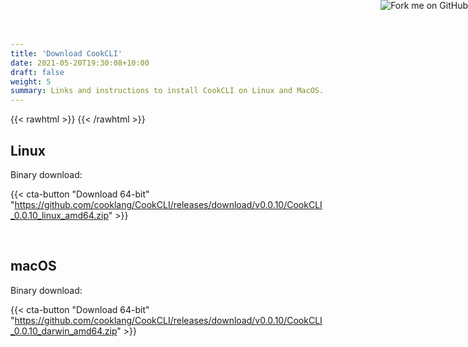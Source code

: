 ```yaml
---
title: 'Download CookCLI'
date: 2021-05-20T19:30:08+10:00
draft: false
weight: 5
summary: Links and instructions to install CookCLI on Linux and MacOS.
---
```



{{< rawhtml >}}
   <a href="https://github.com/cooklang/CookCLI">
        <img style="position: absolute; top: 0; right: 0; border: 0;" src="https://github.blog/wp-content/uploads/2008/12/forkme_right_orange_ff7600.png?resize=149%2C149" alt="Fork me on GitHub">
    </a>
{{< /rawhtml >}}


## Linux

Binary download:

{{< cta-button "Download 64-bit" "https://github.com/cooklang/CookCLI/releases/download/v0.0.10/CookCLI_0.0.10_linux_amd64.zip" >}}

&#8203;

## macOS

Binary download:

{{< cta-button "Download 64-bit" "https://github.com/cooklang/CookCLI/releases/download/v0.0.10/CookCLI_0.0.10_darwin_amd64.zip" >}}


